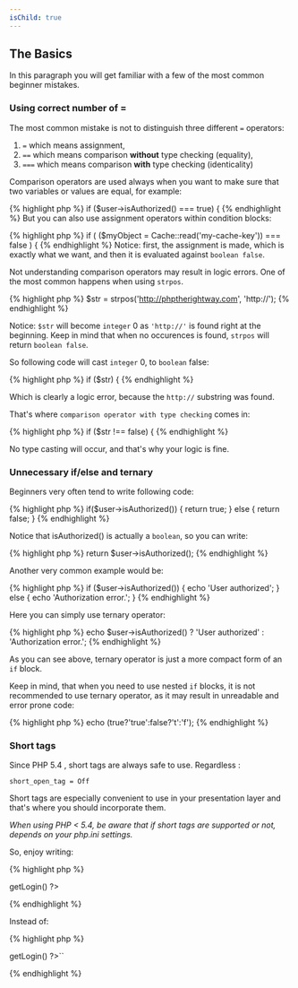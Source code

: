 ```yaml
---
isChild: true
---
```


## The Basics

In this paragraph you will get familiar with a few of the most common beginner mistakes.


### Using correct number of =

The most common mistake is not to distinguish three different ``=`` operators:


1. ``=`` which means assignment,
2. ``==`` which means comparison **without** type checking (equality),
3. ``===`` which means comparison **with** type checking (identicality)

Comparison operators are used always when you want to make sure that two variables or values are equal, for example:

{% highlight php %}
if ($user->isAuthorized() === true) {
{% endhighlight %}
But you can also use assignment operators within condition blocks:

{% highlight php %}
if ( ($myObject = Cache::read('my-cache-key')) === false ) {
{% endhighlight %}
Notice: first, the assignment is made, which is exactly what we want, and then it is evaluated against ``boolean false``.

Not understanding comparison operators may result in logic errors. One of the most common happens when using ``strpos``.

{% highlight php %}
$str = strpos('http://phptherightway.com', 'http://');
{% endhighlight %}

Notice: ``$str`` will become ``integer`` 0 as ``'http://'`` is found right at the beginning.
Keep in mind that when no occurences is found, ``strpos`` will return ``boolean false``.

So following code will cast ``integer`` 0, to ``boolean`` false:

{% highlight php %}
if ($str) { 
{% endhighlight %}

Which is clearly a logic error, because the ``http://`` substring was found.

That's where `comparison operator with type checking` comes in:

{% highlight php %}
if ($str !== false) {
{% endhighlight %}

No type casting will occur, and that's why your logic is fine.

### Unnecessary if/else and ternary

Beginners very often tend to write following code:

{% highlight php %}
if($user->isAuthorized()) { 
	return true; 
} else { 
	return false;
}
{% endhighlight %}

Notice that isAuthorized() is actually a ``boolean``, so you can write:

{% highlight php %}
return $user->isAuthorized();
{% endhighlight %}

Another very common example would be:

{% highlight php %}
if ($user->isAuthorized()) { 
	echo 'User authorized'; 
} else { 
	echo 'Authorization error.'; 
}
{% endhighlight %}

Here you can simply use ternary operator:

{% highlight php %}
echo $user->isAuthorized() ? 'User authorized' : 'Authorization error.';
{% endhighlight %}

As you can see above, ternary operator is just a more compact form of an ``if`` block.

Keep in mind, that when you need to use nested ``if`` blocks, it is not recommended to use ternary operator, 
as it may result in unreadable and error prone code:

{% highlight php %}
echo (true?'true':false?'t':'f');
{% endhighlight %}

### Short tags

Since PHP 5.4 , short tags are always safe to use. Regardless :

``short_open_tag = Off``

Short tags are especially convenient to use in your presentation layer and that's where you should incorporate them.
 
_When using PHP &lt; 5.4, be aware that if short tags are supported or not, depends on your php.ini settings._ 
  
So, enjoy writing:

{% highlight php %}
<?= 'Hello ', $user->getLogin() ?>
{% endhighlight %}

Instead of:

{% highlight php %}
<?php echo 'Hello ', $user->getLogin() ?>``
{% endhighlight %}